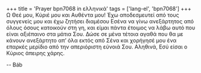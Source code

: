 +++
title = 'Prayer bpn7068 in ελληνικά'
tags = ['lang-el', 'bpn7068']
+++
Ω Θεέ µου, Κύριέ µου και Αυθέντα µου! Έχω αποδεσµευτεί από τους συγγενείς µου και έχω ζητήσει διαµέσου Εσένα να γίνω ανεξάρτητος από όλους όσους κατοικούν στη γη, και είµαι πάντα έτοιµος να λάβω αυτό που είναι αξιέπαινο στα µάτια Σου. ∆ώσε σε µένα τέτοια αγαθά που θα µε κάνουν ανεξάρτητο απ’ όλα εκτός από Σένα και χορήγησέ µου ένα επαρκές µερίδιο από την απεριόριστη εύνοιά Σου. Αληθινά, Εσύ είσαι ο Κύριος άπειρης χάρης.

-- Báb
